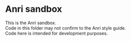 # Anri sandbox
This is the Anri sandbox.  
Code in this folder may not confirm to the Anri style guide.  
Code here is intended for development purposes.
